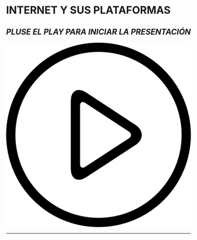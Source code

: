 # INTERNET Y SUS PLATAFORMAS

## *PLUSE EL PLAY PARA INICIAR LA PRESENTACIÓN*

[![IMAGE ALT TEXT HERE](PLAY.png)](https://pauandalt.github.io/r/r?)

***
